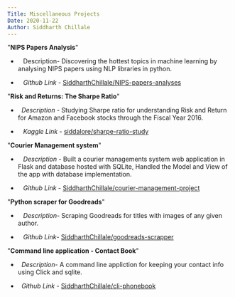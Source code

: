 ```yaml
---
Title: Miscellaneous Projects
Date: 2020-11-22
Author: Siddharth Chillale
---
```


"**NIPS Papers Analysis**"

*    Description- Discovering the hottest topics in machine learning by analysing NIPS papers using NLP libraries in python.

*    *Github Link* - [SiddharthChillale/NIPS-papers-analyses](https://github.com/SiddharthChillale/NIPS-papers-analyses)

"**Risk and Returns: The Sharpe Ratio**"

*   *Description* - Studying Sharpe ratio for understanding Risk and Return for Amazon and Facebook stocks through the Fiscal Year 2016.

*    *Kaggle Link* - [siddalore/sharpe-ratio-study](https://www.kaggle.com/siddalore/sharpe-ratio-study)

"**Courier Management system**"

*    *Description* - Built a courier managements system web application in Flask and database hosted with SQLite, Handled the Model and View of the app with database implementation.

*    *Github Link* - [SiddharthChillale/courier-management-project](https://github.com/SiddharthChillale/courier-management-project/)

"**Python scraper for Goodreads**"

*    *Description*- Scraping Goodreads for titles with images of any given author.

*    *Github Link*- [SiddharthChillale/goodreads-scrapper](https://github.com/SiddharthChillale/goodreads-scrapper)

"**Command line application - Contact Book**"

*   *Description*- A command line appliction for keeping your contact info using Click and sqlite.

*   *Github Link* - [SiddharthChillale/cli-phonebook](https://github.com/SiddharthChillale/cli-phonebook)